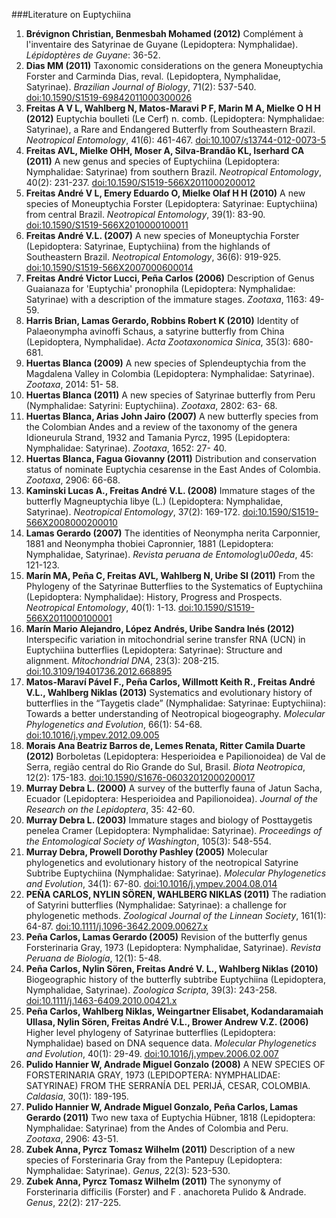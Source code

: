 ###Literature on Euptychiina
1. <b>Brévignon Christian, Benmesbah Mohamed (2012)</b> Complément à l'inventaire des Satyrinae de Guyane (Lepidoptera: Nymphalidae). <i>Lépidoptères de Guyane</i>: 36-52.
2. <b>Dias MM (2011)</b> Taxonomic considerations on the genera Moneuptychia Forster and Carminda Dias, reval. (Lepidoptera, Nymphalidae, Satyrinae). <i>Brazilian Journal of Biology</i>, 71(2): 537-540. <a href='http://dx.doi.org/10.1590/S1519-69842011000300026'>doi:10.1590/S1519-69842011000300026</a>
3. <b>Freitas A V L, Wahlberg N, Matos-Maravi P F, Marin M A, Mielke O H H (2012)</b> Euptychia boulleti (Le Cerf) n. comb. (Lepidoptera: Nymphalidae: Satyrinae), a Rare and Endangered Butterfly from Southeastern Brazil. <i>Neotropical Entomology</i>, 41(6): 461-467. <a href='http://dx.doi.org/10.1007/s13744-012-0073-5'>doi:10.1007/s13744-012-0073-5</a>
4. <b>Freitas AVL, Mielke OHH, Moser A, Silva-Brandão KL, Iserhard CA (2011)</b> A new genus and species of Euptychiina (Lepidoptera: Nymphalidae: Satyrinae) from southern Brazil. <i>Neotropical Entomology</i>, 40(2): 231-237. <a href='http://dx.doi.org/10.1590/S1519-566X2011000200012'>doi:10.1590/S1519-566X2011000200012</a>
5. <b>Freitas André V L, Emery Eduardo O, Mielke Olaf H H (2010)</b> A new species of Moneuptychia Forster (Lepidoptera: Satyrinae: Euptychiina) from central Brazil. <i>Neotropical Entomology</i>, 39(1): 83-90. <a href='http://dx.doi.org/10.1590/S1519-566X2010000100011'>doi:10.1590/S1519-566X2010000100011</a>
6. <b>Freitas André V.L. (2007)</b> A new species of Moneuptychia Forster (Lepidoptera: Satyrinae, Euptychiina) from the highlands of Southeastern Brazil. <i>Neotropical Entomology</i>, 36(6): 919-925. <a href='http://dx.doi.org/10.1590/S1519-566X2007000600014'>doi:10.1590/S1519-566X2007000600014</a>
7. <b>Freitas André Victor Lucci, Peña Carlos (2006)</b> Description of Genus Guaianaza for 'Euptychia' pronophila (Lepidoptera: Nymphalidae: Satyrinae) with a description of the immature stages. <i>Zootaxa</i>, 1163: 49-59.
8. <b>Harris Brian, Lamas Gerardo, Robbins Robert K (2010)</b> Identity of Palaeonympha avinoffi Schaus, a satyrine butterfly from China (Lepidoptera, Nymphalidae). <i>Acta Zootaxonomica Sinica</i>, 35(3): 680-681.
9. <b>Huertas Blanca (2009)</b> A new species of Splendeuptychia from the Magdalena Valley in Colombia (Lepidoptera: Nymphalidae: Satyrinae). <i>Zootaxa</i>, 2014: 51- 58.
10. <b>Huertas Blanca (2011)</b> A new species of Satyrinae butterfly from Peru (Nymphalidae: Satyrini: Euptychiina). <i>Zootaxa</i>, 2802: 63- 68.
11. <b>Huertas Blanca, Arias John Jairo (2007)</b> A new butterfly species from the Colombian Andes and a review of the taxonomy of the genera Idioneurula Strand, 1932 and Tamania Pyrcz, 1995 (Lepidoptera: Nymphalidae: Satyrinae). <i>Zootaxa</i>, 1652: 27- 40.
12. <b>Huertas Blanca, Fagua Giovanny (2011)</b> Distribution and conservation status of nominate Euptychia cesarense in the East Andes of Colombia. <i>Zootaxa</i>, 2906: 66-68.
13. <b>Kaminski Lucas A., Freitas André V.L. (2008)</b> Immature stages of the butterfly Magneuptychia libye (L.) (Lepidoptera: Nymphalidae, Satyrinae). <i>Neotropical Entomology</i>, 37(2): 169-172. <a href='http://dx.doi.org/10.1590/S1519-566X2008000200010'>doi:10.1590/S1519-566X2008000200010</a>
14. <b>Lamas Gerardo (2007)</b> The identities of Neonympha nerita Carponnier, 1881 and Neonympha thobiei Capronnier, 1881 (Lepidoptera: Nymphalidae, Satyrinae). <i>Revista peruana de Entomolog\u00eda</i>, 45: 121-123.
15. <b>Marín MA, Peña C, Freitas AVL, Wahlberg N, Uribe SI (2011)</b> From the Phylogeny of the Satyrinae Butterflies to the Systematics of Euptychiina (Lepidoptera: Nymphalidae): History, Progress and Prospects. <i>Neotropical Entomology</i>, 40(1): 1-13. <a href='http://dx.doi.org/10.1590/S1519-566X2011000100001'>doi:10.1590/S1519-566X2011000100001</a>
16. <b>Marín Mario Alejandro, López Andrés, Uribe Sandra Inés (2012)</b> Interspecific variation in mitochondrial serine transfer RNA (UCN) in Euptychiina butterflies (Lepidoptera: Satyrinae): Structure and alignment. <i>Mitochondrial DNA</i>, 23(3): 208-215. <a href='http://dx.doi.org/10.3109/19401736.2012.668895'>doi:10.3109/19401736.2012.668895</a>
17. <b>Matos-Maraví Pável F., Peña Carlos, Willmott Keith R., Freitas André V.L., Wahlberg Niklas (2013)</b> Systematics and evolutionary history of butterflies in the “Taygetis clade” (Nymphalidae: Satyrinae: Euptychiina): Towards a better understanding of Neotropical biogeography. <i>Molecular Phylogenetics and Evolution</i>, 66(1): 54-68. <a href='http://dx.doi.org/10.1016/j.ympev.2012.09.005'>doi:10.1016/j.ympev.2012.09.005</a>
18. <b>Morais Ana Beatriz Barros de, Lemes Renata, Ritter Camila Duarte (2012)</b> Borboletas (Lepidoptera: Hesperioidea e Papilionoidea) de Val de Serra, região central do Rio Grande do Sul, Brasil. <i>Biota Neotropica</i>, 12(2): 175-183. <a href='http://dx.doi.org/10.1590/S1676-06032012000200017'>doi:10.1590/S1676-06032012000200017</a>
19. <b>Murray Debra L. (2000)</b> A survey of the butterfly fauna of Jatun Sacha, Ecuador (Lepidoptera: Hesperioidea and Papilionoidea). <i>Journal of the Research on the Lepidoptera</i>, 35: 42-60.
20. <b>Murray Debra L. (2003)</b> Immature stages and biology of Posttaygetis penelea Cramer (Lepidoptera: Nymphalidae: Satyrinae). <i>Proceedings of the Entomological Society of Washington</i>, 105(3): 548-554.
21. <b>Murray Debra, Prowell Dorothy Pashley (2005)</b> Molecular phylogenetics and evolutionary history of the neotropical Satyrine Subtribe Euptychiina (Nymphalidae: Satyrinae). <i>Molecular Phylogenetics and Evolution</i>, 34(1): 67-80. <a href='http://dx.doi.org/10.1016/j.ympev.2004.08.014'>doi:10.1016/j.ympev.2004.08.014</a>
22. <b>PEÑA CARLOS, NYLIN SÖREN, WAHLBERG NIKLAS (2011)</b> The radiation of Satyrini butterflies (Nymphalidae: Satyrinae): a challenge for phylogenetic methods. <i>Zoological Journal of the Linnean Society</i>, 161(1): 64-87. <a href='http://dx.doi.org/10.1111/j.1096-3642.2009.00627.x'>doi:10.1111/j.1096-3642.2009.00627.x</a>
23. <b>Peña Carlos, Lamas Gerardo (2005)</b> Revision of the butterfly genus Forsterinaria Gray, 1973 (Lepidoptera: Nymphalidae, Satyrinae). <i>Revista Peruana de Biología</i>, 12(1): 5-48.
24. <b>Peña Carlos, Nylin Sören, Freitas André V. L., Wahlberg Niklas (2010)</b> Biogeographic history of the butterfly subtribe Euptychiina (Lepidoptera, Nymphalidae, Satyrinae). <i>Zoologica Scripta</i>, 39(3): 243-258. <a href='http://dx.doi.org/10.1111/j.1463-6409.2010.00421.x'>doi:10.1111/j.1463-6409.2010.00421.x</a>
25. <b>Peña Carlos, Wahlberg Niklas, Weingartner Elisabet, Kodandaramaiah Ullasa, Nylin Sören, Freitas André V.L., Brower Andrew V.Z. (2006)</b> Higher level phylogeny of Satyrinae butterflies (Lepidoptera: Nymphalidae) based on DNA sequence data. <i>Molecular Phylogenetics and Evolution</i>, 40(1): 29-49. <a href='http://dx.doi.org/10.1016/j.ympev.2006.02.007'>doi:10.1016/j.ympev.2006.02.007</a>
26. <b>Pulido Hannier W, Andrade Miguel Gonzalo (2008)</b> A NEW SPECIES OF FORSTERINARIA GRAY, 1973 (LEPIDOPTERA: NYMPHALIDAE: SATYRINAE) FROM THE SERRANÍA DEL PERIJÁ, CESAR, COLOMBIA. <i>Caldasia</i>, 30(1): 189-195.
27. <b>Pulido Hannier W, Andrade Miguel Gonzalo, Peña Carlos, Lamas Gerardo (2011)</b> Two new taxa of Euptychia Hübner, 1818 (Lepidoptera: Nymphalidae: Satyrinae) from the Andes of Colombia and Peru. <i>Zootaxa</i>, 2906: 43-51.
28. <b>Zubek Anna, Pyrcz Tomasz Wilhelm (2011)</b> Description of a new species of Forsterinaria Gray from the Pantepuy (Lepidoptera: Nymphalidae: Satyrinae). <i>Genus</i>, 22(3): 523-530.
29. <b>Zubek Anna, Pyrcz Tomasz Wilhelm (2011)</b> The synonymy of Forsterinaria difficilis (Forster) and F . anachoreta Pulido & Andrade. <i>Genus</i>, 22(2): 217-225.

